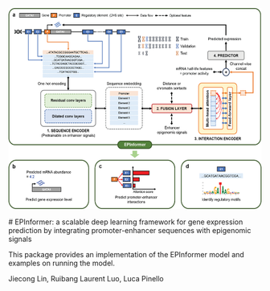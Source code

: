 <p align="center">
  <img height="400" src="images/EPInformer.png">
</p>
# EPInformer: a scalable deep learning framework for gene expression prediction by integrating promoter-enhancer sequences with epigenomic signals

This package provides an implementation of the EPInformer model and examples on
running the model.

Jiecong Lin, Ruibang Laurent Luo, Luca Pinello
